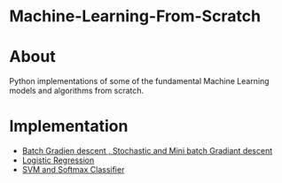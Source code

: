 # Machine-Learning-From-Scratch
# About
Python implementations of some of the fundamental Machine Learning models and algorithms from scratch.
# Implementation
- [Batch Gradien descent , Stochastic and Mini batch Gradiant descent](https://github.com/AMNAALMGLY/Machine-Learning-From-Scratch/blob/main/BGD%20%26%20Minibatch%20GD.ipynb)
- [Logistic Regression](https://github.com/AMNAALMGLY/Machine-Learning-From-Scratch/blob/main/Logistic_Regression.ipynb)
- [SVM and Softmax Classifier](https://github.com/AMNAALMGLY/Machine-Learning-From-Scratch/blob/main/linear_classifier.ipynb)
